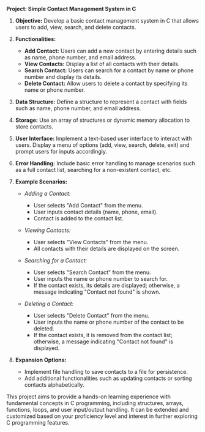 **Project: Simple Contact Management System in C**

1. **Objective:**
   Develop a basic contact management system in C that allows users to add, view, search, and delete contacts.

2. **Functionalities:**
   - **Add Contact:** Users can add a new contact by entering details such as name, phone number, and email address.
   - **View Contacts:** Display a list of all contacts with their details.
   - **Search Contact:** Users can search for a contact by name or phone number and display its details.
   - **Delete Contact:** Allow users to delete a contact by specifying its name or phone number.

3. **Data Structure:**
   Define a structure to represent a contact with fields such as name, phone number, and email address.

4. **Storage:**
   Use an array of structures or dynamic memory allocation to store contacts.

5. **User Interface:**
   Implement a text-based user interface to interact with users. Display a menu of options (add, view, search, delete, exit) and prompt users for inputs accordingly.

6. **Error Handling:**
   Include basic error handling to manage scenarios such as a full contact list, searching for a non-existent contact, etc.

7. **Example Scenarios:**

   - *Adding a Contact:*
     - User selects "Add Contact" from the menu.
     - User inputs contact details (name, phone, email).
     - Contact is added to the contact list.

   - *Viewing Contacts:*
     - User selects "View Contacts" from the menu.
     - All contacts with their details are displayed on the screen.

   - *Searching for a Contact:*
     - User selects "Search Contact" from the menu.
     - User inputs the name or phone number to search for.
     - If the contact exists, its details are displayed; otherwise, a message indicating "Contact not found" is shown.

   - *Deleting a Contact:*
     - User selects "Delete Contact" from the menu.
     - User inputs the name or phone number of the contact to be deleted.
     - If the contact exists, it is removed from the contact list; otherwise, a message indicating "Contact not found" is displayed.

8. **Expansion Options:**
   - Implement file handling to save contacts to a file for persistence.
   - Add additional functionalities such as updating contacts or sorting contacts alphabetically.

This project aims to provide a hands-on learning experience with fundamental concepts in C programming, including structures, arrays, functions, loops, and user input/output handling. It can be extended and customized based on your proficiency level and interest in further exploring C programming features.

